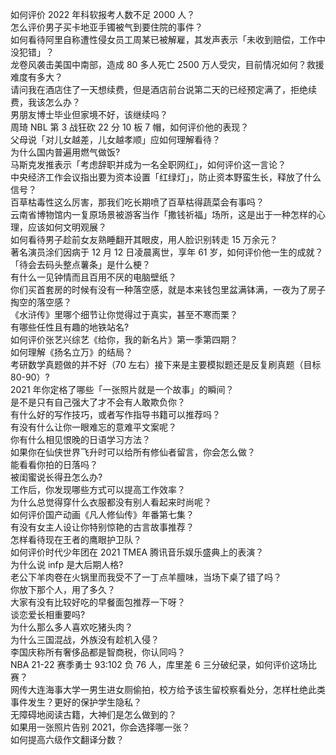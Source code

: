 如何评价 2022 年科软报考人数不足 2000 人？  
怎么评价男子买卡地亚手镯被气到要住院的事件？  
如何看待阿里自称遭性侵女员工周某已被解雇，其发声表示「未收到赔偿，工作中没犯错」？  
龙卷风袭击美国中南部，造成 80 多人死亡 2500 万人受灾，目前情况如何？救援难度有多大？  
请问我在酒店住了一天想续费，但是酒店前台说第二天的已经预定满了，拒绝续费，我该怎么办？  
男朋友博士毕业但家境不好，该继续吗？  
周琦 NBL 第 3 战狂砍 22 分 10 板 7 帽，如何评价他的表现？  
父母说「对儿女越差，儿女越孝顺」应如何理解看待？  
为什么国内普遍用燃气做饭?  
马斯克发推表示「考虑辞职并成为一名全职网红」，如何评价这一言论？  
中央经济工作会议指出要为资本设置「红绿灯」，防止资本野蛮生长，释放了什么信号？  
百草枯毒性这么厉害，那我们吃长期喷了百草枯得蔬菜会有事吗？  
云南省博物馆内一复原场景被游客当作「撒钱祈福」场所，这是出于一种怎样的心理，应该如何文明观展？  
如何看待男子趁前女友熟睡翻开其眼皮，用人脸识别转走 15 万余元？  
著名演员涂们因病于 12 月 12 日凌晨离世，享年 61 岁，如何评价他一生的成就？  
「待会去码头整点薯条」是什么梗？  
有什么一见钟情而且百用不厌的电脑壁纸？  
你们买首套房的时候有没有一种落空感，就是本来钱包里盆满钵满，一夜为了房子掏空的落空感？  
《水浒传》里哪个细节让你觉得过于真实，甚至不寒而栗？  
有哪些任性且有趣的地铁站名?  
如何评价张艺兴综艺《给你，我的新名片》第一季第四期？  
如何理解《扬名立万》的结局？  
考研数学真题做的并不好（70 左右）接下来是主要模拟题还是反复刷真题（目标 80-90）?  
2021 年你定格了哪些「一张照片就是一个故事」的瞬间？  
是不是只有自己强大了才不会有人敢欺负你？  
有什么好的写作技巧，或者写作指导书籍可以推荐吗？  
有没有什么让你一眼难忘的意难平文案呢？  
你有什么相见恨晚的日语学习方法？  
如果你在仙侠世界飞升时可以给所有修仙者留言，你会怎么做？  
能看看你拍的日落吗？  
被闺蜜说长得丑怎么办?  
工作后，你发现哪些方式可以提高工作效率？  
为什么总觉得穿什么衣服都没有别人看起来时尚呢？  
如何评价国产动画《凡人修仙传》年番第七集？  
有没有女主人设让你特别惊艳的古言故事推荐？  
怎样看待现在王者的鹰眼护卫队？  
如何评价时代少年团在 2021 TMEA 腾讯音乐娱乐盛典上的表演？  
为什么说 infp 是大后期人格?  
老公下羊肉卷在火锅里而我受不了一丁点羊膻味，当场下桌了错了吗？  
你放下那个人，用了多久？  
大家有没有比较好吃的早餐面包推荐一下呀？  
谈恋爱长相重要吗?  
为什么那么多人喜欢吃猪头肉？  
为什么三国混战，外族没有趁机入侵？  
李国庆称所有奢侈品都是智商税，你认同吗？  
NBA 21-22 赛季勇士 93:102 负 76 人，库里差 6 三分破纪录，如何评价这场比赛？  
网传大连海事大学一男生进女厕偷拍，校方给予该生留校察看处分，怎样杜绝此类事件发生？更好的保护学生隐私？  
无障碍地阅读古籍，大神们是怎么做到的？  
如果用一张照片告别 2021，你会选择哪一张？  
如何提高六级作文翻译分数？  
